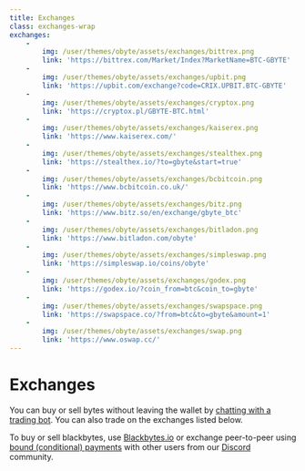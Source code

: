 ```yaml
---
title: Exchanges
class: exchanges-wrap
exchanges:
    -
        img: /user/themes/obyte/assets/exchanges/bittrex.png
        link: 'https://bittrex.com/Market/Index?MarketName=BTC-GBYTE'
    -
        img: /user/themes/obyte/assets/exchanges/upbit.png
        link: 'https://upbit.com/exchange?code=CRIX.UPBIT.BTC-GBYTE'
    -
        img: /user/themes/obyte/assets/exchanges/cryptox.png
        link: 'https://cryptox.pl/GBYTE-BTC.html'
    -
        img: /user/themes/obyte/assets/exchanges/kaiserex.png
        link: 'https://www.kaiserex.com/'
    -
        img: /user/themes/obyte/assets/exchanges/stealthex.png
        link: 'https://stealthex.io/?to=gbyte&start=true'
    -
        img: /user/themes/obyte/assets/exchanges/bcbitcoin.png
        link: 'https://www.bcbitcoin.co.uk/'
    -
        img: /user/themes/obyte/assets/exchanges/bitz.png
        link: 'https://www.bitz.so/en/exchange/gbyte_btc'
    -
        img: /user/themes/obyte/assets/exchanges/bitladon.png
        link: 'https://www.bitladon.com/obyte'
    -
        img: /user/themes/obyte/assets/exchanges/simpleswap.png
        link: 'https://simpleswap.io/coins/obyte'
    -
        img: /user/themes/obyte/assets/exchanges/godex.png
        link: 'https://godex.io/?coin_from=btc&coin_to=gbyte'
    -
        img: /user/themes/obyte/assets/exchanges/swapspace.png
        link: 'https://swapspace.co/?from=btc&to=gbyte&amount=1'
    -
        img: /user/themes/obyte/assets/exchanges/swap.png
        link: 'https://www.oswap.cc/'
---
```


# Exchanges
You can buy or sell bytes without leaving the wallet by [chatting with a trading bot](obyte:Ar2ukVqx309sX+LoC9RVOpfATgXskt+Ser5jVr3Q2FOo@obyte.org/bb#0000). 
You can also trade on the exchanges listed below.

To buy or sell blackbytes, use [Blackbytes.io](https://blackbytes.io/?target=_blank) or exchange peer-to-peer using [bound (conditional) payments](https://medium.com/obyte/making-p2p-great-again-fe9e20546a4a?target=_blank) with other users from our [Discord](https://discord.obyte.org/?target=_blank) community.
